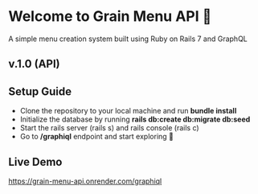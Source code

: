 # Welcome to Grain Menu API 👋

A simple menu creation system built using Ruby on Rails 7 and GraphQL

## v.1.0 (API)

## Setup Guide
- Clone the repository to your local machine and run **bundle install**
- Initialize the database by running **rails db:create db:migrate db:seed**
- Start the rails server (rails s) and rails console (rails c)
- Go to **/graphiql** endpoint and start exploring 🚀

## Live Demo
https://grain-menu-api.onrender.com/graphiql
